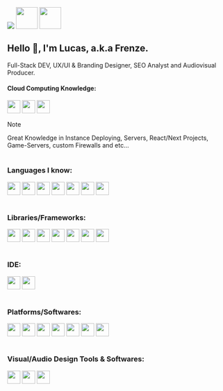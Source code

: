 <img src="https://skillicons.dev/icons?i=git,kubernetes,docker,c,vim" />
<img width="50" src="https://skillicons.dev/icons?i=git,kubernetes,docker,c,vim" />
<img width="50" src="https://skillicons.dev/icons?i=git" />

## Hello 👋, I'm Lucas, a.k.a Frenze.
Full-Stack DEV,  UX/UI & Branding Designer, SEO Analyst and Audiovisual Producer.
#### Cloud Computing Knowledge:
<img width="30" src="https://skillicons.dev/icons?i=aws" />
<img width="30" src="https://skillicons.dev/icons?i=gcp" />
<img width="30" src="https://skillicons.dev/icons?i=azure" />

> [!NOTE]
> Great Knowledge in Instance Deploying, Servers, React/Next Projects, Game-Servers, custom Firewalls and etc...
#

### Languages I know:

<div display="flex">
<img width="30" src="https://skillicons.dev/icons?i=js" />
<img width="30" src="https://skillicons.dev/icons?i=py" />
<img width="30" src="https://skillicons.dev/icons?i=lua" />
<img width="30" src="https://skillicons.dev/icons?i=cs" />
<img width="30" src="https://skillicons.dev/icons?i=html" />
<img width="30" src="https://skillicons.dev/icons?i=css" />
<img width="30" src="https://skillicons.dev/icons?i=svg" />
</div>

#
### Libraries/Frameworks:

<div display="flex">
<img width="30" src="https://skillicons.dev/icons?i=express" />
<img width="30" src="https://skillicons.dev/icons?i=jquery" />
<img width="30" src="https://skillicons.dev/icons?i=react" />
<img width="30" src="https://skillicons.dev/icons?i=nextjs" />
<img width="30" src="https://skillicons.dev/icons?i=electron" />
<img width="30" src="https://skillicons.dev/icons?i=sqlite" />
<img width="30" src="https://skillicons.dev/icons?i=mysql" />
</div>

#
### IDE:

<div display="flex">
<img width="30" src="https://skillicons.dev/icons?i=vscode" />
<img width="30" src="https://skillicons.dev/icons?i=codepen" />
</div>

#
### Platforms/Softwares:

<div display="flex">
<img width="30" src="https://skillicons.dev/icons?i=mongodb" />
<img width="30" src="https://skillicons.dev/icons?i=firebase" />
<img width="30" src="https://skillicons.dev/icons?i=cloudflare" />
<img width="30" src="https://skillicons.dev/icons?i=docker" />
<img width="30" src="https://skillicons.dev/icons?i=heroku" />
<img width="30" src="https://skillicons.dev/icons?i=nginx" />
<img width="30" src="https://skillicons.dev/icons?i=wordpress" />
</div>

#
### Visual/Audio Design Tools & Softwares:

<div display="flex">
<img width="30" src="https://skillicons.dev/icons?i=ps" />
<img width="30" src="https://skillicons.dev/icons?i=xd" />
<img width="30" src="https://skillicons.dev/icons?i=ae" />
</div>
